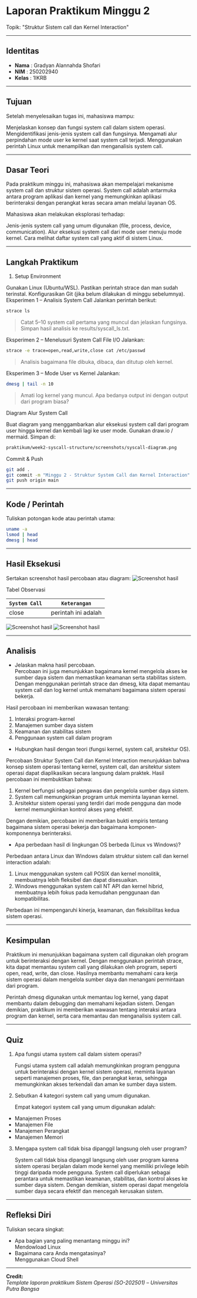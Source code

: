 
# Laporan Praktikum Minggu 2
Topik: "Struktur Sistem call dan Kernel Interaction"

---

## Identitas
- **Nama**  : Gradyan Alannahda Shofari
- **NIM**   : 250202940
- **Kelas** : 1IKRB

---

## Tujuan
Setelah menyelesaikan tugas ini, mahasiswa mampu:

Menjelaskan konsep dan fungsi system call dalam sistem operasi.
Mengidentifikasi jenis-jenis system call dan fungsinya.
Mengamati alur perpindahan mode user ke kernel saat system call terjadi.
Menggunakan perintah Linux untuk menampilkan dan menganalisis system call.

---

## Dasar Teori
Pada praktikum minggu ini, mahasiswa akan mempelajari mekanisme system call dan struktur sistem operasi.
System call adalah antarmuka antara program aplikasi dan kernel yang memungkinkan aplikasi berinteraksi dengan perangkat keras secara aman melalui layanan OS.

Mahasiswa akan melakukan eksplorasi terhadap:

Jenis-jenis system call yang umum digunakan (file, process, device, communication).
Alur eksekusi system call dari mode user menuju mode kernel.
Cara melihat daftar system call yang aktif di sistem Linux.

---

## Langkah Praktikum
1. Setup Environment

Gunakan Linux (Ubuntu/WSL).
Pastikan perintah strace dan man sudah terinstal.
Konfigurasikan Git (jika belum dilakukan di minggu sebelumnya).
Eksperimen 1 – Analisis System Call Jalankan perintah berikut:
```bash
strace ls
```
>Catat 5–10 system call pertama yang muncul dan jelaskan fungsinya.
Simpan hasil analisis ke results/syscall_ls.txt.

Eksperimen 2 – Menelusuri System Call File I/O Jalankan:
```bash
strace -e trace=open,read,write,close cat /etc/passwd
```
>Analisis bagaimana file dibuka, dibaca, dan ditutup oleh kernel.


Eksperimen 3 – Mode User vs Kernel Jalankan:
```bash
dmesg | tail -n 10
```
>Amati log kernel yang muncul. Apa bedanya output ini dengan output dari program biasa?


Diagram Alur System Call

Buat diagram yang menggambarkan alur eksekusi system call dari program user hingga kernel dan kembali lagi ke user mode.
Gunakan draw.io / mermaid.
Simpan di:
```bash
praktikum/week2-syscall-structure/screenshots/syscall-diagram.png
```
Commit & Push
```bash
git add .
git commit -m "Minggu 2 - Struktur System Call dan Kernel Interaction"
git push origin main
```
---

## Kode / Perintah
Tuliskan potongan kode atau perintah utama:
```bash
uname -a
lsmod | head
dmesg | head
```

---

## Hasil Eksekusi
Sertakan screenshot hasil percobaan atau diagram:
![Screenshot hasil](./screenshots/syscall_Is.png)

Tabel Observasi

| `System Call `| `Keterangan` |
|-----|-------|
| close  | perintah ini adalah |

![Screenshot hasil](./screenshots/syscall_ls%20(1).png)
![Screenshot hasil](./screenshots/syscall_Is%20(2).png)

---

## Analisis
- Jelaskan makna hasil percobaan.  
Percobaan ini juga menunjukkan bagaimana kernel mengelola akses ke sumber daya sistem dan memastikan keamanan serta stabilitas sistem. Dengan menggunakan perintah strace dan dmesg, kita dapat memantau system call dan log kernel untuk memahami bagaimana sistem operasi bekerja.

Hasil percobaan ini memberikan wawasan tentang:

1. Interaksi program-kernel
2. Manajemen sumber daya sistem
3. Keamanan dan stabilitas sistem
4. Penggunaan system call dalam program
- Hubungkan hasil dengan teori (fungsi kernel, system call, arsitektur OS).  

Percobaan Struktur System Call dan Kernel Interaction menunjukkan bahwa konsep sistem operasi tentang kernel, system call, dan arsitektur sistem operasi dapat diaplikasikan secara langsung dalam praktek. Hasil percobaan ini membuktikan bahwa:

1. Kernel berfungsi sebagai pengawas dan pengelola sumber daya sistem.
2. System call memungkinkan program untuk meminta layanan kernel.
3. Arsitektur sistem operasi yang terdiri dari mode pengguna dan mode kernel memungkinkan kontrol akses yang efektif.

Dengan demikian, percobaan ini memberikan bukti empiris tentang bagaimana sistem operasi bekerja dan bagaimana komponen-komponennya berinteraksi.

- Apa perbedaan hasil di lingkungan OS berbeda (Linux vs Windows)?  

Perbedaan antara Linux dan Windows dalam struktur sistem call dan kernel interaction adalah:

1. Linux menggunakan system call POSIX dan kernel monolitik, membuatnya lebih fleksibel dan dapat disesuaikan.
2. Windows menggunakan system call NT API dan kernel hibrid, membuatnya lebih fokus pada kemudahan penggunaan dan kompatibilitas.

Perbedaan ini mempengaruhi kinerja, keamanan, dan fleksibilitas kedua sistem operasi.

---

## Kesimpulan
Praktikum ini menunjukkan bagaimana system call digunakan oleh program untuk berinteraksi dengan kernel. Dengan menggunakan perintah strace, kita dapat memantau system call yang dilakukan oleh program, seperti open, read, write, dan close. Hasilnya membantu memahami cara kerja sistem operasi dalam mengelola sumber daya dan menangani permintaan dari program.

Perintah dmesg digunakan untuk memantau log kernel, yang dapat membantu dalam debugging dan memahami kejadian sistem. Dengan demikian, praktikum ini memberikan wawasan tentang interaksi antara program dan kernel, serta cara memantau dan menganalisis system call.

---

## Quiz
1. Apa fungsi utama system call dalam sistem operasi?

   Fungsi utama system call adalah memungkinkan program pengguna untuk berinteraksi dengan kernel sistem operasi, meminta layanan seperti manajemen proses, file, dan perangkat keras, sehingga memungkinkan akses terkendali dan aman ke sumber daya sistem.

2. Sebutkan 4 kategori system call yang umum digunakan.

   Empat kategori system call yang umum digunakan adalah:
- Manajemen Proses
- Manajemen File
- Manajemen Perangkat
- Manajemen Memori 


3. Mengapa system call tidak bisa dipanggil langsung oleh user program?

   System call tidak bisa dipanggil langsung oleh user program karena sistem operasi berjalan dalam mode kernel yang memiliki privilege lebih tinggi daripada mode pengguna. System call diperlukan sebagai perantara untuk memastikan keamanan, stabilitas, dan kontrol akses ke sumber daya sistem. Dengan demikian, sistem operasi dapat mengelola sumber daya secara efektif dan mencegah kerusakan sistem.

---

## Refleksi Diri
Tuliskan secara singkat:
- Apa bagian yang paling menantang minggu ini?  
Mendowload Linux 
- Bagaimana cara Anda mengatasinya?  
Menggunakan Cloud Shell
---

**Credit:**  
_Template laporan praktikum Sistem Operasi (SO-202501) – Universitas Putra Bangsa_
